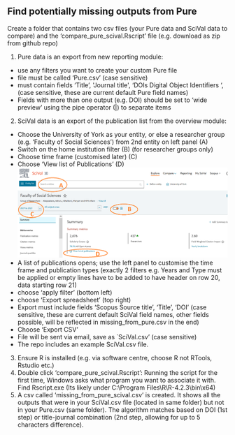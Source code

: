 ## Find potentially missing outputs from Pure

Create a folder that contains two csv files (your Pure data and SciVal data to compare) and the ‘compare_pure_scival.Rscript’ file (e.g. download as zip from github repo)
1.	Pure data is an export from new reporting module: 
-	use any filters you want to create your custom Pure file
-	file must be called ‘Pure.csv’ (case sensitive)
-	must contain fields ‘Title’, 'Journal title', ‘DOIs  Digital Object Identifiers ‘, (case sensitive, these are current default Pure field names)
-	Fields with more than one output (e.g. DOI) should be set to ‘wide preview’ using the pipe operator (|) to separate items
2.	SciVal data is an export of the publication list from the overview module:
-	Choose the University of York as your entity, or else a researcher group (e.g. ‘Faculty of Social Sciences’) from 2nd entity on left panel (A)
-	Switch on the home institution filter (B) (for researcher groups only)
-	Choose time frame (customised later) (C)
-	Choose ‘View list of Publications’ (D)
![SciVal screenshot to show steps to download publication list](scival_download_data.png)
-	A list of publications opens; use the left panel to customise the time frame and publication types (exactly 2 filters e.g. Years and Type must be applied or empty lines have to be added to have header on row 20, data starting row 21)
-	choose ‘apply filter’ (bottom left)
-	choose ‘Export spreadsheet’ (top right)
-	Export must include fields ‘Scopus Source title’, ‘Title’, ‘DOI’ (case sensitive, these are current default SciVal field names, other fields possible, will be reflected in missing_from_pure.csv in the end)
-	Choose ‘Export CSV’ 
-	File will be sent via email, save as `SciVal.csv’ (case sensitive)
-	The repo includes an example SciVal.csv file.
3.	Ensure R is installed (e.g. via software centre, choose R not RTools, Rstudio etc.)
4.	Double click ‘compare_pure_scival.Rscript’: Running the script for the first time, Windows asks what program you want to associate it with. Find Rscript.exe (Its likely under C:\Program Files\R\R-4.2.3\bin\x64)
5.	A csv called ‘missing_from_pure_scival.csv’ is created. It shows all the outputs that were in your SciVal.csv file (located in same folder) but not in your Pure.csv (same folder). The algorithm matches based on DOI (1st step) or title-journal combination (2nd step, allowing for up to 5 characters difference).

